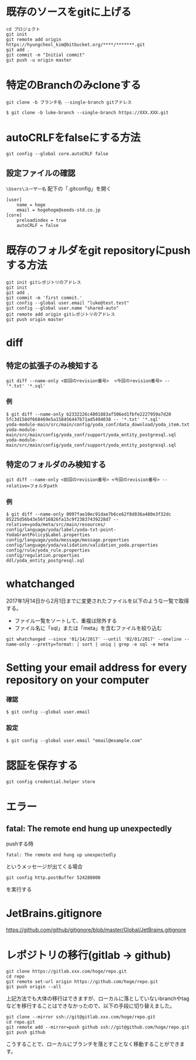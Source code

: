 
# 既存のソースをgitに上げる
```Text
cd プロジェクト
git init
git remote add origin  https://hyungcheol_kim@bitbucket.org/****/*******.git
git add .
git commit -m "Initial commit"
git push -u origin master
```

# 特定のBranchのみcloneする
`git clone -b ブランチ名 --single-branch gitアドレス`
```Shell
$ git clone -b luke-branch --single-branch https://XXX.XXX.git
```

# autoCRLFをfalseにする方法
```Shell
git config --global core.autoCRLF false
```

## 設定ファイルの確認
`\Users\ユーザー名` 配下の「.gitconfig」を開く
```
[user]
    name = hoge
    email = hogehoge@seeds-std.co.jp
[core]
    preloadindex = true
    autoCRLF = false
```

# 既存のフォルダをgit repositoryにpushする方法
```
git init gitレポジトリのアドレス
git init
git add .
git commit -m 'first commit.'
git config --global user.email "luke@test.test"
git config --global user.name "shared-auto"
git remote add origin gitレポジトリのアドレス
git push origin master
```

# diff
## 特定の拡張子のみ検知する
```Text
git diff --name-only <前回のrevision番号>  <今回のrevision番号> -- '*.txt' '*.sql'
```

### 例
```
$ git diff --name-only b2332226c4801883af506ed1fbfe2227959a7d20  5fc3d158df668469e5a158456447b71ad5494038 -- '*.txt' '*.sql'
yoda-module-main/src/main/config/yoda_conf/data_download/yoda_item.txt
yoda-module-main/src/main/config/yoda_conf/support/yoda_entity_postgresql.sql
yoda-module-main/src/main/config/yoda_conf/support/yoda_entity_postgresql.sql
```

## 特定のフォルダのみ検知する
```Text
git diff --name-only <前回のrevision番号> <今回のrevision番号> --relative=フォルダpath
```

### 例
```
$ git diff --name-only 0097fae10ec91dae7b6ce62f8d836a480e3f32dc 85225d56b43e56f16826fa15c9f23837439228d7 --relative=yoda/meta/src/main/resources/
config/language/yoda/label/yoda-txt-point-YodaGrantPolicy$Label.properties
config/language/yoda/message/message.properties
config/language/yoda/validation/validation_yoda.properties
config/rule/yoda_rule.properties
config/regulation.properties
ddl/yoda_entity_postgresql.sql
```

# whatchanged
2017年1月14日から2月1日までに変更されたファイルを以下のような一覧で取得する。
- ファイル一覧をソートして、重複は除外する
- ファイル名に「sql」または「meta」を含むファイルを絞り込む

```Text
git whatchanged --since '01/14/2017' --until '02/01/2017' --oneline --name-only --pretty=format: | sort | uniq | grep -e sql -e meta
```

# Setting your email address for every repository on your computer
### 確認
```Text
$ git config --global user.email
```

### 設定
```Text
$ git config --global user.email "email@example.com"
```

# 認証を保存する
```
git config credential.helper store
```

# エラー
## fatal: The remote end hung up unexpectedly
pushする時
```Text
fatal: The remote end hung up unexpectedly
```
というメッセージが出てくる場合
```Text
git config http.postBuffer 524288000
```
を実行する

# JetBrains.gitignore
https://github.com/github/gitignore/blob/master/Global/JetBrains.gitignore

# レポジトリの移行(gitlab -> github)
```Shell
git clone https://gitlab.xxx.com/hoge/repo.git
cd repo
git remote set-url origin https://github.com/hoge/repo.git
git push origin --all
```

上記方法でも大体の移行はできますが、ローカルに落としていないbranchやtagなどを移行することはできなかったので、以下の手段に切り替えました。
```Shell
git clone --mirror ssh://git@gitlab.xxx.com/hoge/repo.git
cd repo.git
git remote add --mirror=push github ssh://git@github.com/hoge/repo.git
git push github
```
こうすることで、ローカルにブランチを落とすことなく移動することができます。
